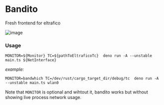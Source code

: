 # Bandito

Fresh frontend for eltrafico 

![image](https://user-images.githubusercontent.com/22427111/187526633-de317357-ce9f-4314-b721-27fa62e0e9ce.png)


### Usage

```
MONITOR=${Monitor} TC=${pathToEltraficoTc}  deno run -A --unstable main.ts ${NetInterface}
```

*example:*

```
MONITOR=bandwhich TC=/dev/rust/cargo_target_dir/debug/tc  deno run -A --unstable main.ts wlan0
```

Note that `MONITOR` is optional and wihtout it, bandito works but without showing live process network usage.

